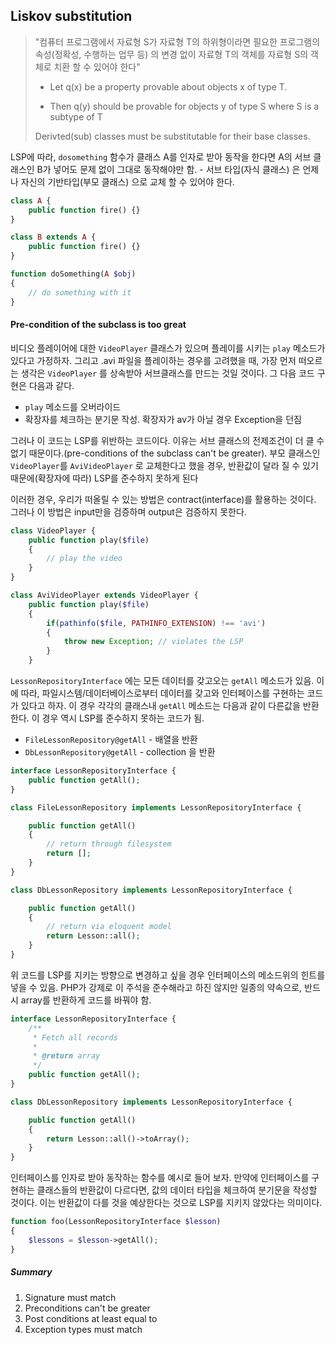 ## Liskov substitution

> "컴퓨터 프로그램에서 자료형 S가 자료형 T의 하위형이라면 필요한 프로그램의 속성(정확성, 수행하는 업무 등) 의 변경 없이 자료형 T의 객체를 자료형 S의 객체로 치환 할 수 있어야 한다"
>
> - Let q(x) be a property provable about objects x of type T.
>
> - Then q(y) should be provable for objects y of type S where S is a subtype of T
>
> Derivted(sub) classes must be substitutable for their base classes.

LSP에 따라, `dosomething`  함수가 클래스 A를 인자로 받아 동작을 한다면 A의 서브 클래스인 B가 넣어도 문제 없이 그대로 동작해야만 함. - 서브 타입(자식 클래스) 은 언제나 자신의 기반타입(부모 클래스) 으로 교체 할 수 있어야 한다.

```php
class A {
    public function fire() {}
}

class B extends A {
    public function fire() {}
}

function doSomething(A $obj)
{
    // do something with it
}
```



#### Pre-condition of the subclass is too great

비디오 플레이어에 대한 `VideoPlayer` 클래스가 있으며 플레이를 시키는 `play` 메소드가 있다고 가정하자. 그리고 .avi 파일을 플레이하는 경우를 고려했을 때, 가장 먼저 떠오르는 생각은 `VideoPlayer` 를 상속받아 서브클래스를 만드는 것일 것이다. 그 다음 코드 구현은 다음과 같다.

- `play` 메소드를 오버라이드 
- 확장자를 체크하는 분기문 작성. 확장자가 av가 아닐 경우 Exception을 던짐

그러나 이 코드는 LSP를 위반하는 코드이다. 이유는 서브 클래스의 전제조건이 더 클 수없기 때문이다.(pre-conditions of the subclass can't be greater).  부모 클래스인 `VideoPlayer`를 `AviVideoPlayer` 로 교체한다고 했을 경우, 반환값이 달라 질 수 있기 때문에(확장자에 따라) LSP를 준수하지 못하게 된다

이러한 경우, 우리가 떠올릴 수 있는 방법은 contract(interface)를 활용하는 것이다. 그러나 이 방법은 input만을 검증하며 output은 검증하지 못한다.

```php
class VideoPlayer {
    public function play($file)
    {
        // play the video
    }
}

class AviVideoPlayer extends VideoPlayer {
    public function play($file)
    {
        if(pathinfo($file, PATHINFO_EXTENSION) !== 'avi')
        {
            throw new Exception; // violates the LSP
        }
    }
```



`LessonRepositoryInterface` 에는 모든 데이터를 갖고오는 `getAll` 메소드가 있음. 이에 따라, 파일시스템/데이터베이스로부터 데이터를 갖고와 인터페이스를 구현하는 코드가 있다고 하자. 이 경우 각각의 클래스내 `getAll` 메소드는 다음과 같이 다른값을 반환한다. 이 경우 역시 LSP를 준수하지 못하는 코드가 됨.

- `FileLessonRepository@getAll`  - 배열을 반환
- `DbLessonRepository@getAll`  - collection 을 반환

```php
interface LessonRepositoryInterface {
    public function getAll();
}

class FileLessonRepository implements LessonRepositoryInterface {

    public function getAll()
    {
        // return through filesystem
        return [];
    }
}

class DbLessonRepository implements LessonRepositoryInterface {

    public function getAll()
    {
        // return via eloquent model
        return Lesson::all();
    }
}
```



위 코드를 LSP를 지키는 방향으로 변경하고 싶을 경우 인터페이스의 메소드위의 힌트를 넣을 수 있음. PHP가 강제로 이 주석을 준수해라고 하진 않지만 일종의 약속으로, 반드시 array를 반환하게 코드를 바꿔야 함.

```php
interface LessonRepositoryInterface {
    /**
     * Fetch all records
     *
     * @return array
     */
    public function getAll();
}

class DbLessonRepository implements LessonRepositoryInterface {

    public function getAll()
    {
        return Lesson::all()->toArray();
    }
}
```



인터페이스를 인자로 받아 동작하는 함수를 예시로 들어 보자. 만약에 인터페이스를 구현하는 클래스들의 반환값이 다르다면, 값의 데이터 타입을 체크하여 분기문을 작성할 것이다. 이는 반환값이 다를 것을 예상한다는 것으로 LSP를 지키지 않았다는 의미이다. 

```php
function foo(LessonRepositoryInterface $lesson)
{
    $lessons = $lesson->getAll();
}
```



##### Summary

1. Signature must match
2. Preconditions can't be greater
3. Post conditions at least equal to
4. Exception types must match
